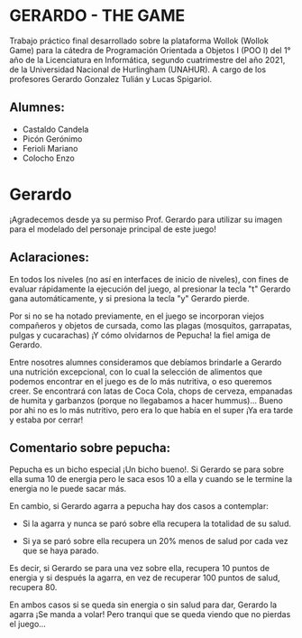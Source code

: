 # GERARDO - THE GAME
Trabajo práctico final desarrollado sobre la plataforma Wollok (Wollok Game) para la cátedra de Programación Orientada a Objetos I (POO I) del 1° año de la Licenciatura en Informática, segundo cuatrimestre del año 2021, de la Universidad Nacional de Hurlingham (UNAHUR). A cargo de los profesores Gerardo Gonzalez Tulián y Lucas Spigariol.

## Alumnes:
- Castaldo Candela
- Picón Gerónimo
- Ferioli Mariano
- Colocho Enzo

# Gerardo
¡Agradecemos desde ya su permiso Prof. Gerardo para utilizar su imagen para el modelado del personaje principal de este juego!

## Aclaraciones:
En todos los niveles (no así en interfaces de inicio de niveles), con fines de evaluar rápidamente la ejecución del juego, al presionar la tecla "t" Gerardo gana automáticamente, y si presiona la tecla "y" Gerardo pierde.

Por si no se ha notado previamente, en el juego se incorporan viejos compañeros y objetos de cursada, como las plagas (mosquitos, garrapatas, pulgas y cucarachas) ¡Y cómo olvidarnos de Pepucha! la fiel amiga de Gerardo.

Entre nosotres alumnes consideramos que debíamos brindarle a Gerardo una nutrición excepcional, con lo cual la selección de alimentos que podemos encontrar en el juego es de lo más nutritiva, o eso queremos creer. 
Se encontrará con latas de Coca Cola, chops de cerveza, empanadas de humita y garbanzos (porque no llegabamos a hacer hummus)... Bueno por ahi no es lo más nutritivo, pero era lo que había en el super ¡Ya era tarde y estaba por cerrar!

## Comentario sobre pepucha:
Pepucha es un bicho especial ¡Un bicho bueno!. Si Gerardo se para sobre ella suma 10 de energia pero le saca esos 10 a ella y cuando se le termine la energia no le puede sacar más.

En cambio, si Gerardo agarra a pepucha hay dos casos a contemplar:

- Si la agarra y nunca se paró sobre ella recupera la totalidad de su salud.

- Si ya se paró sobre ella recupera un 20% menos de salud por cada vez que se haya parado.

Es decir, si Gerardo se para una vez sobre ella, recupera 10 puntos de energia y si después la agarra, en vez de recuperar 100 puntos de salud, recupera 80.

En ambos casos si se queda sin energia o sin salud para dar, Gerardo la agarra ¡Se manda a volar! Pero tranqui que se queda viendo que no pierdas el juego...

